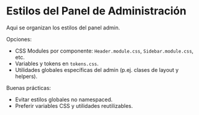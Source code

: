 # Estilos del Panel de Administración

Aqui se organizan los estilos del panel admin.

Opciones:
- CSS Modules por componente: `Header.module.css`, `Sidebar.module.css`, etc.
- Variables y tokens en `tokens.css`.
- Utilidades globales específicas del admin (p.ej. clases de layout y helpers).

Buenas prácticas:
- Evitar estilos globales no namespaced.
- Preferir variables CSS y utilidades reutilizables.